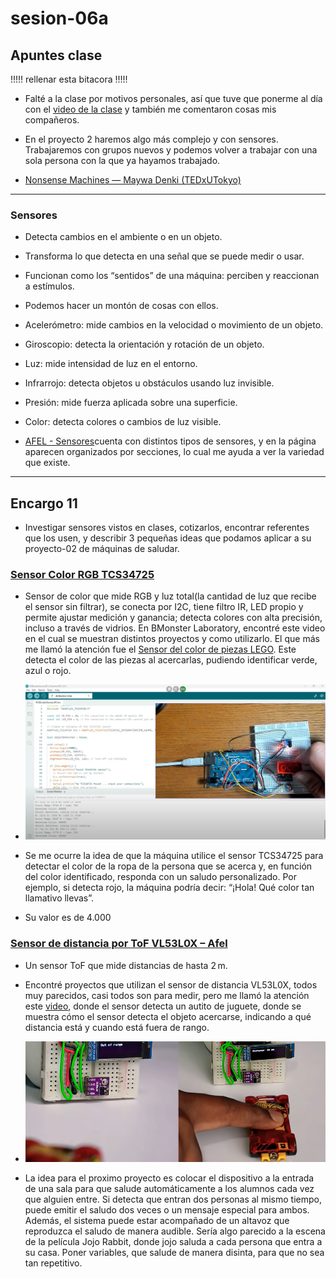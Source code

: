 # sesion-06a

## Apuntes clase


!!!!! rellenar esta bitacora !!!!! 
- Falté a la clase por motivos personales, así que tuve que ponerme al día con el [video de la clase](https://www.dropbox.com/scl/fo/ehsibpioii91n7ggaj546/AO7BLMgKRYHgKI4czkODTwQ/original?dl=0&preview=sesion-06a-video-00.mp4&rlkey=kndd4mq9pdfghmp3btp2bk9pp&subfolder_nav_tracking=1) y también me comentaron cosas mis compañeros.

- En el proyecto 2 haremos algo más complejo y con sensores. Trabajaremos con grupos nuevos y podemos volver a trabajar con una sola persona con la que ya hayamos trabajado.

- [Nonsense Machines — Maywa Denki (TEDxUTokyo)](https://www.youtube.com/watch?v=jKPBD3HHU4g)

-----

### Sensores 

- Detecta cambios en el ambiente o en un objeto.

- Transforma lo que detecta en una señal que se puede medir o usar.

- Funcionan como los “sentidos” de una máquina: perciben y reaccionan a estímulos.

- Podemos hacer un montón de cosas con ellos. 
  
- Acelerómetro: mide cambios en la velocidad o movimiento de un objeto.
  
- Giroscopio: detecta la orientación y rotación de un objeto.

- Luz: mide intensidad de luz en el entorno.

- Infrarrojo: detecta objetos u obstáculos usando luz invisible.

- Presión: mide fuerza aplicada sobre una superficie.

- Color: detecta colores o cambios de luz visible.

- [AFEL - Sensores](https://afel.cl)cuenta con distintos tipos de sensores, y en la página aparecen organizados por secciones, lo cual me ayuda a ver la variedad que existe.

-----

## Encargo 11

- Investigar sensores vistos en clases, cotizarlos, encontrar referentes que los usen, y describir 3 pequeñas ideas que podamos aplicar a su proyecto-02 de máquinas de saludar.

### [Sensor Color RGB TCS34725](https://afel.cl/products/sensor-color-rgb-tcs34725)

- Sensor de color que mide RGB y luz total(la cantidad de luz que recibe el sensor sin filtrar), se conecta por I2C, tiene filtro IR, LED propio y permite ajustar medición y ganancia; detecta colores con alta precisión, incluso a través de vidrios. En BMonster Laboratory, encontré este video en el cual se muestran distintos proyectos y como utilizarlo. El que más me llamó la atención fue el [Sensor del color de piezas LEGO](https://www.youtube.com/watch?v=Ey5UhCxlxi). Este detecta el color de las piezas al acercarlas, pudiendo identificar verde, azul o rojo.

- ![referenteSensorTCS34725](./imagenes/sensorlego.png)
  
- Se me ocurre la idea de que la máquina utilice el sensor TCS34725 para detectar el color de la ropa de la persona que se acerca y, en función del color identificado, responda con un saludo personalizado. Por ejemplo, si detecta rojo, la máquina podría decir: “¡Hola! Qué color tan llamativo llevas”.
  
- Su valor es de 4.000

### [Sensor de distancia por ToF VL53L0X – Afel](https://afel.cl/products/sensor-de-distancia-por-tof-vl53l0x)

- Un sensor ToF que mide distancias de hasta 2 m.
  
- Encontré proyectos que utilizan el sensor de distancia VL53L0X, todos muy parecidos, casi todos son para medir, pero me llamó la atención este [video](https://www.youtube.com/shorts/B3Dj2yVEdvg), donde el sensor detecta un autito de juguete, donde se muestra cómo el sensor detecta el objeto acercarse, indicando a qué distancia está y cuando está fuera de rango.

- ![referenteSensorVL53L0X](./imagenes/autito.png)

- La idea para el proximo proyecto es colocar el dispositivo a la entrada de una sala para que salude automáticamente a los alumnos cada vez que alguien entre. Si detecta que entran dos personas al mismo tiempo, puede emitir el saludo dos veces o un mensaje especial para ambos. Además, el sistema puede estar acompañado de un altavoz que reproduzca el saludo de manera audible. Sería algo parecido a la escena de la película Jojo Rabbit, donde jojo saluda a cada persona que entra a su casa. Poner variables, que salude de manera disinta, para que no sea tan repetitivo.
  

